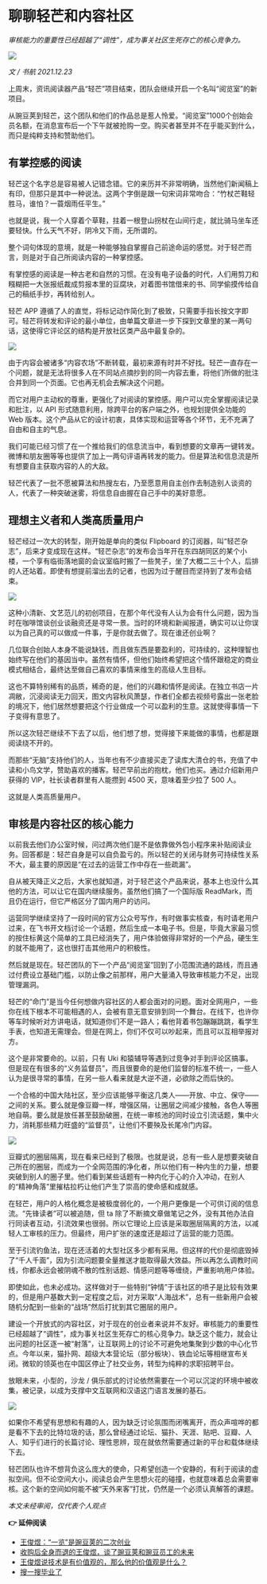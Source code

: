 # 聊聊轻芒和内容社区

*审核能力的重要性已经超越了“调性”，成为事关社区生死存亡的核心竞争力。*

![](C:\Users\James\Downloads\1223-00.jpg)

*文 / 书航 2021.12.23*

上周末，资讯阅读器产品“轻芒”项目结束，团队会继续开启一个名叫“阅览室”的新项目。

从豌豆荚到轻芒，这个团队和他们的作品总是惹人怜爱。“阅览室”1000个创始会员名额，在消息宣布后一个下午就被抢购一空。购买者甚至并不在乎能买到什么，而只是纯粹支持和赞助他们。

## 有掌控感的阅读

轻芒这个名字总是容易被人记错念错。它的来历并不非常明确，当然他们新闻稿上有印，但那只是其中一种说法。这两个字倒是跟一句宋词非常吻合：“竹杖芒鞋轻胜马，谁怕？一蓑烟雨任平生。”

也就是说，我一个人穿着个草鞋，拄着一根登山拐杖在山间行走，就比骑马坐车还要轻快。什么天气不好，阴冷又下雨，无所谓的。

整个词句体现的意境，就是一种能够独自掌握自己前途命运的感觉。对于轻芒而言，则是对于自己所阅读内容的一种掌控感。

有掌控感的阅读是一种古老和自然的习惯。在没有电子设备的时代，人们用剪刀和糨糊把一大张报纸裁成剪报本里的豆腐块，对着图书馆借来的书、同学偷摸传给自己的稿纸手抄，再转给别人。

轻芒 APP 遵循了人的直觉，将标记动作简化到了极致，只需要手指长按文字即可。轻芒将转发和评论的最小单位，由单篇文章进一步下探到文章里的某一两句话，这使得它评论区的结构是开放社区类产品中最复杂的。

![](https://lishuhang.me/img/2021/12/1223-01.jpg)

由于内容会被诸多“内容农场”不断转载，最初来源有时并不好找。轻芒一直存在一个问题，就是无法将很多人在不同站点摘抄到的同一内容去重，将他们所做的批注合并到同一个页面。它也再无机会去解决这个问题。

而它对用户主动权的尊重，更强化了对阅读的掌控感。用户可以完全掌握阅读记录和批注，以 API 形式随意利用，除跨平台的客户端之外，也规划提供全功能的 Web 版本。这个产品从它的设计初衷，具体实现和运营等各个环节，无不充满了自由和自主的气息。

我们可能已经习惯了在一个推给我们的信息流当中，看到想要的文章再一键转发。微博和朋友圈等等也提供了加上一两句评语再转发的能力。但是算法和信息流是所有想要自主获取内容的人的大敌。

轻芒代表了一批不愿被算法和热搜左右，乃至愿意用自主创作去制造别人谈资的人，代表了一种突破迷雾，将信息自由握在自己手中的美好意愿。

## 理想主义者和人类高质量用户

轻芒经过一次大的转型，刚开始是单向的类似 Flipboard 的订阅器，叫“轻芒杂志”，后来才变成现在这样。“轻芒杂志”的发布会当年开在东四胡同区的某个小楼，一个享有临街落地窗的会议室临时搬了一些凳子，坐了大概二三十个人，后排的人还站着。即使有想提前溜出去的记者，也因为过于醒目而坚持到了发布会结束。

![](https://lishuhang.me/img/2021/12/1223-02.jpg)

这种小清新、文艺范儿的初创项目，在那个年代没有人认为会有什么问题，因为当时在咖啡馆谈创业谈融资还是寻常一景。当时的环境和新闻报道，确实可以让你误以为自己真的可以做成一件事，于是你就去做了。现在谁还创业啊？

几位联合创始人本身不能说缺钱，而且做东西是要盈利的，可持续的，这种理智也始终写在他们的基因当中。虽然有情怀，但他们始终希望把这个情怀跟稳定的商业模式相结合，最终达至做自己喜欢的事情来维生的高级人生目标。

这也不算特别稀有的品质，稀奇的是，他们的兴趣和情怀是阅读。在独立书店一片凋敝，沉浸阅读无力回天，图文内容秋风萧瑟，作者们全都去视频号露出一张老脸的境况下，他们居然想要把这个行业做成一个可以盈利的生意。这就使得事情一下子变得有意思了。

所以这次轻芒继续不下去了以后，他们想了想，觉得接下来能做的事情，也都是跟阅读绕不开的。

而那些“无脑”支持他们的人，当年也有不少直接买走了读库大清仓的书，充值了中读和小鸟文学，赞助喜欢的播客。轻芒早前出的抱枕，他们也买。通过介绍新用户获得的 VIP，社长读者群里有人能攒到 4500 天，意味着至少拉了 500 人。

这就是人类高质量用户。

## 审核是内容社区的核心能力

以前我去他们办公室时候，问过两次他们是不是依靠做外包小程序来补贴阅读业务。回答都是：轻芒自身是可以自负盈亏的。所以轻芒的关闭与财务可持续性关系不大，最主要的原因是“在过去的运营工作中存在一些疏漏”。

自从被天降正义之后，大家也就知道，对于轻芒这个产品来说，基本上也没什么其他的方法，可以让它在国内继续服务。虽然他们搞了一个国际版 ReadMark，而且仍在运行，但它严格区分了国内用户的访问。

运营同学继续坚持了一段时间的官方公众号写作，有时做事实核查，有时请老用户过来，在飞书开文档讨论一个话题，然后生成一本电子书。但是，毕竟大家最习惯的按住标黄这个简单的工具已经消失了，用户体验做得非常好的一个产品，硬生生的就不能用了，这也很打击其他用户的积极性。

然后就是现在。轻芒团队的下一个产品“阅览室”回到了小范围流通的路线，而且通过付费设立基础门槛，以防止像之前那样，用户大量涌入导致审核能力不足，出现管理漏洞。

轻芒的“命门”是当今任何想做内容社区的人都会面对的问题。面对全网用户，一些你在线下根本不可能相遇的人，会被有意无意安排到同一个舞台。在线下，也许你等车时候听对方讲电话，就知道你们不是一路人；看他背着书包蹦蹦跳跳，看学生手表，也知道无需理会。但是在网上，你们不仅可以吵起来，而且可以互相举报对方。

这个是非常要命的。以前，只有 Uki 和猿辅导等遇到过竞争对手到评论区搞事。但是现在有很多的“义务监督员”，而且很要命的是他们监督的标准不统一，一些人认为是很寻常的事情，在另一些人看来就是大逆不道，必欲除之而后快的。

一个合格的中国大陆社区，至少应该能够平衡这几类人——开放、中立、保守——之间的关系。要么就是像豆瓣一样，增强区隔，让圈层之间减少接触，各色人等圈地自萌。要么就是放任甚至鼓励破圈，在统一审核池的同时设立引流话题，集中火力，消耗那些精力旺盛的“监督员”，让他们不要殃及长尾冷门内容。

![](https://lishuhang.me/img/2021/12/1223-03.jpg)

豆瓣式的圈层隔离，现在看来已经到了极限。也就是说，总有一些人是想要突破自己所在的圈层，而成为一个全网范围的净化者，所以他们有一种内生的力量，想要突破到别人的圈子里。他们看到某些话题有一种内化于心的介入冲动，在别人的“精神角落”里摧枯拉朽让他们产生了崇高的使命感和成就感。

在轻芒，用户的人格化概念是被极度弱化的，一个用户更像是一个可供订阅的信息流。“先锋读者”可以被追随，但 ta 除了不断摘文章做笔记之外，没有其他办法自行同读者互动，引流效果也很弱。所以它理论上应该是采取圈层隔离的方法，以减轻人工审核的压力。但最终，用户扩张的速度还是超过了运营的能力范围。

至于引流钓鱼法，现在还活着的大型社区多少都有采用。但这样的代价是彻底毁掉了“千人千面”，因为引流问题要全量推送才能取得最大效益。所以再怎么调教时间线，你都永远会被阴魂不散的性别话题、情感问题等等缠绕，严重影响用户体验。

即使如此，也未必成功。这样做对于一些特别“钟情”于该社区的喷子是比较有效果的，但是用户基数大到一定程度之后，对方采取“人海战术”，总有一些新用户会被随机分配到一些新的“战场”然后打扰到其它圈层的用户。

建设一个开放式的内容社区，对于现在的创业者来说并不友好。审核能力的重要性已经超越了“调性”，成为事关社区生死存亡的核心竞争力。缺乏这个能力，就会让出问题的社区逐一被“射落”，让互联网上的讨论不可避免地集聚到少数的中心化节点。今年以来，猫扑网、超级大本营论坛（部分板块）、铁血论坛等相继宣布关闭。微软的领英也在中国区停止了社交业务，转型为纯粹的求职招聘平台。

放眼未来，小型的，沙龙 / 俱乐部式的讨论依然需要在一个可以沉淀的环境中被收集，被记录，以成为支撑中文互联网和汉语这门语言发展的基石。

![](https://lishuhang.me/img/2021/12/1223-04.jpg)

如果你不希望有思想和有趣的人，因为缺乏讨论氛围而闭嘴离开，而众声喧哗的都是看不下去的比特垃圾的话，那么曾经通过论坛、猫扑、天涯、贴吧、豆瓣、人人、知乎们进行的长篇讨论、理性思辨，现在就依然需要通过新的平台和载体继续下去。

轻芒团队也许不想背负这么庞大的使命，只希望创造一个安静的，有利于阅读的虚拟空间。但不论空间大小，阅读总会产生思想火花的碰撞，也就意味着总会需要审核。这个新的空间如何能不被“天外来客”打扰，仍然是一个必须认真解答的课题。

*本文未经审阅，仅代表个人观点*

**👉 延伸阅读**

- [王俊煜：“一览”是豌豆荚的二次创业](https://mp.weixin.qq.com/s/TW6detkHQFJNjMU7K-KbOA)
- [收购后全身而退的王俊煜，谈了豌豆荚和豌豆员工的未来](https://mp.weixin.qq.com/s/2pbjhgPxRRpMd2UJRQyNpQ)
- [王俊煜说技术是有价值观的，那么他的价值观是什么？](https://mp.weixin.qq.com/s/0xeL-QYYlYeyxExZF_qm_g)
- [搜一搜毕业了](https://mp.weixin.qq.com/s/lQBa0qODAbspehzWPYLdFw)